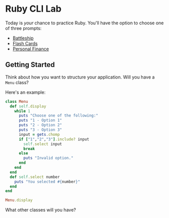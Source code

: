 # Ruby CLI Lab

Today is _your_ chance to practice Ruby. You'll have the option to choose one of
three prompts:

- [Battleship](./battleship.md)
- [Flash Cards](./flash_cards.md)
- [Personal Finance](./personal_finance.md)

## Getting Started

Think about how you want to structure your application. Will you have a `Menu` class?

Here's an example:

```rb
class Menu
  def self.display
    while 1
      puts "Choose one of the following:"
      puts "1 - Option 1"
      puts "2 - Option 2"
      puts "3 - Option 3"
      input = gets.chomp
      if ["1","2","3"].include? input
        self.select input
        break
      else
        puts "Invalid option."
      end
    end
  end
  def self.select number
    puts "You selected #{number}"
  end
end

Menu.display
```

What other classes will you have?
